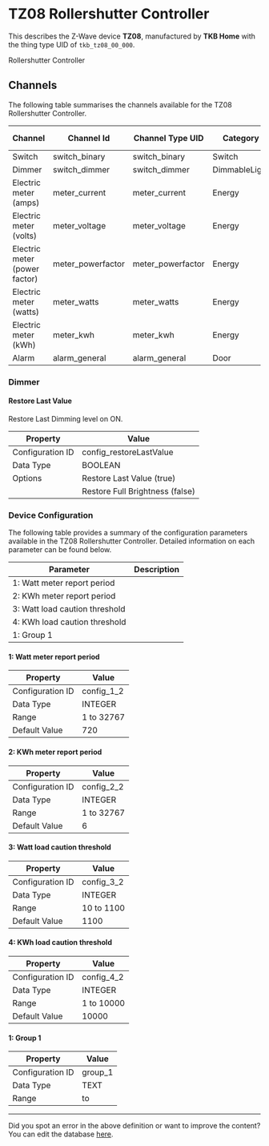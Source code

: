 
# TZ08 Rollershutter Controller

This describes the Z-Wave device **TZ08**, manufactured by **TKB Home** with the thing type UID of ```tkb_tz08_00_000```. 

Rollershutter Controller

## Channels
The following table summarises the channels available for the TZ08 Rollershutter Controller.

| Channel | Channel Id | Channel Type UID | Category | Item Type |
|---------|------------|------------------|----------|-----------|
| Switch | switch_binary | switch_binary | Switch | Switch |
| Dimmer | switch_dimmer | switch_dimmer | DimmableLight | Dimmer |
| Electric meter (amps) | meter_current | meter_current | Energy | Number |
| Electric meter (volts) | meter_voltage | meter_voltage | Energy | Number |
| Electric meter (power factor) | meter_powerfactor | meter_powerfactor | Energy | Number |
| Electric meter (watts) | meter_watts | meter_watts | Energy | Number |
| Electric meter (kWh) | meter_kwh | meter_kwh | Energy | Number |
| Alarm | alarm_general | alarm_general | Door | Switch |



### Dimmer

#### Restore Last Value

Restore Last Dimming level on ON.


| Property         | Value    |
|------------------|----------|
| Configuration ID | config_restoreLastValue |
| Data Type        | BOOLEAN || Default Value | true |
| Options | Restore Last Value (true) |
|  | Restore Full Brightness (false) |






### Device Configuration
The following table provides a summary of the configuration parameters available in the TZ08 Rollershutter Controller.
Detailed information on each parameter can be found below.

| Parameter   | Description |
|-------------|-------------|
| 1: Watt meter report period |  |
| 2: KWh meter report period |  |
| 3: Watt load caution threshold |  |
| 4: KWh load caution threshold |  |
| 1: Group 1 |  |




#### 1: Watt meter report period




| Property         | Value    |
|------------------|----------|
| Configuration ID | config_1_2 |
| Data Type        | INTEGER |
| Range | 1 to 32767 |
| Default Value | 720 |






#### 2: KWh meter report period




| Property         | Value    |
|------------------|----------|
| Configuration ID | config_2_2 |
| Data Type        | INTEGER |
| Range | 1 to 32767 |
| Default Value | 6 |






#### 3: Watt load caution threshold




| Property         | Value    |
|------------------|----------|
| Configuration ID | config_3_2 |
| Data Type        | INTEGER |
| Range | 10 to 1100 |
| Default Value | 1100 |






#### 4: KWh load caution threshold




| Property         | Value    |
|------------------|----------|
| Configuration ID | config_4_2 |
| Data Type        | INTEGER |
| Range | 1 to 10000 |
| Default Value | 10000 |






#### 1: Group 1




| Property         | Value    |
|------------------|----------|
| Configuration ID | group_1 |
| Data Type        | TEXT |
| Range |  to  |






---

Did you spot an error in the above definition or want to improve the content?
You can edit the database [here](http://www.cd-jackson.com/index.php/zwave/zwave-device-database/zwave-device-list/devicesummary/293).

